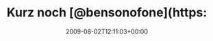 ---
retweeted: false
source: <a href="http://twitter.com" rel="nofollow">Twitter Web Client</a>
entities:
  hashtags: []
  symbols: []
  user_mentions: []
  urls: []
display_text_range:
- '0'
- '125'
favorite_count: '0'
id_str: '3085679989'
truncated: false
retweet_count: '0'
id: '3085679989'
created_at: Sun Aug 02 12:11:03 +0000 2009
favorited: false
full_text: Kurz noch [@bensonofone](https://twitter.com/bensonofone) am Pleitegeier-Stand
  aufgestöbert und gleich malnen Falling Cycle Deal für 3€ bekommen. Jetzt ab heim.
lang: de
tags:
- pesos:twitter
date: '2009-08-02T12:11:03+00:00'
src: https://twitter.com/bascht/status/3085679989
original_url: https://twitter.com/bascht/status/3085679989
type: twitter_tweet
text: Kurz noch [@bensonofone](https://twitter.com/bensonofone) am Pleitegeier-Stand
  aufgestöbert und gleich malnen Falling Cycle Deal für 3€ bekommen. Jetzt ab heim.
title: 'Kurz noch [@bensonofone](https:'

---